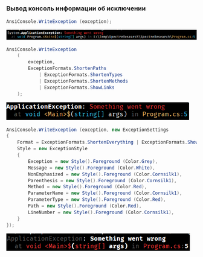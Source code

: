 ﻿### Вывод консоль информации об исключении

```csharp
AnsiConsole.WriteException (exception);
```

![Простой вывод исключения](img/console-01.png)

```csharp
AnsiConsole.WriteException 
    (
        exception,
        ExceptionFormats.ShortenPaths
            | ExceptionFormats.ShortenTypes
            | ExceptionFormats.ShortenMethods
            | ExceptionFormats.ShowLinks
    );
```

![Вывод с опциями](img/console-02.png)

```csharp
AnsiConsole.WriteException (exception, new ExceptionSettings
{
    Format = ExceptionFormats.ShortenEverything | ExceptionFormats.ShowLinks,
    Style = new ExceptionStyle
    {
        Exception = new Style().Foreground (Color.Grey),
        Message = new Style().Foreground (Color.White),
        NonEmphasized = new Style().Foreground (Color.Cornsilk1),
        Parenthesis = new Style().Foreground (Color.Cornsilk1),
        Method = new Style().Foreground (Color.Red),
        ParameterName = new Style().Foreground (Color.Cornsilk1),
        ParameterType = new Style().Foreground (Color.Red),
        Path = new Style().Foreground (Color.Red),
        LineNumber = new Style().Foreground (Color.Cornsilk1),
    }
});
```
![Нестандартные настройки](img/console-03.png)
